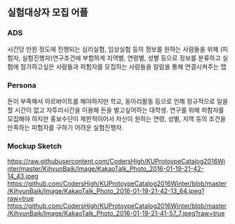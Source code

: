 ## 실험대상자 모집 어플
### ADS
시간당 만원 정도에 진행되는 심리실험, 임상실험 등의 정보를 원하는 사람들을 위해
(피험자, 실험진행자)연구조건에 부합하게 지역별, 연령별, 성별 등으로 정보를 분류하고 
실험에 참가하고싶은 사람들과 피험자를 모집하는 사람들을 알람을 통해 연결시켜주는 앱

### Persona

돈이 부족해서 아르바이트를 해야하지만 학교, 동아리활동 등으로 인해 정규적으로 일을 할 시간이 없고 자투리시간을 이용해 돈을 벌고싶어하는 대학생.
연구를 위해 피험자를 모집해야 하지만 홍보수단이 제한적이어서 자신이 원하는 연령, 성별, 지역 등의 조건을 만족하는 피험자를 구하기 어려운 실험진행자.

### Mockup Sketch
https://raw.githubusercontent.com/CodersHigh/KUProtoypeCatalog2016Winter/master/KihyunBaik/Image/KakaoTalk_Photo_2016-01-19-21-42-14_43.jpeg
https://github.com/CodersHigh/KUProtoypeCatalog2016Winter/blob/master/KihyunBaik/Image/KakaoTalk_Photo_2016-01-19-21-42-13_64.jpeg?raw=true
https://github.com/CodersHigh/KUProtoypeCatalog2016Winter/blob/master/KihyunBaik/Image/KakaoTalk_Photo_2016-01-19-21-41-57_7.jpeg?raw=true